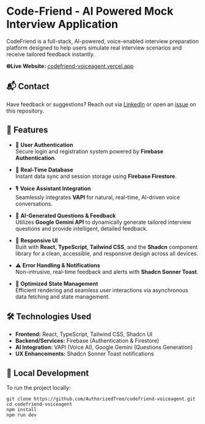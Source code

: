 # Code-Friend - AI Powered Mock Interview Application
CodeFriend is a full-stack, AI-powered, voice-enabled interview preparation platform designed to help users simulate real interview scenarios and receive tailored feedback instantly.

**🌐Live Website:** [codefriend-voiceagent.vercel.app](codefriend-voiceagent.vercel.app/sign-in)

## 📬 Contact
Have feedback or suggestions? Reach out via [LinkedIn](https://www.linkedin.com/in/kerry-xiao/) or open an [issue](https://github.com/AuthorizedTree/codefriend-voiceagent/issues) on this repository.

## 🚀 Features

- 🔐 **User Authentication**  
  Secure login and registration system powered by **Firebase Authentication**.

- 📡 **Real-Time Database**  
  Instant data sync and session storage using **Firebase Firestore**.

- 🎙️ **Voice Assistant Integration**  
  Seamlessly integrates **VAPI** for natural, real-time, AI-driven voice conversations.

- 🤖 **AI-Generated Questions & Feedback**  
  Utilizes **Google Gemini API** to dynamically generate tailored interview questions and provide intelligent, detailed feedback.

- 🎨 **Responsive UI**  
  Built with **React**, **TypeScript**, **Tailwind CSS**, and the **Shadcn** component library for a clean, accessible, and responsive design across all devices.

- ⚠️ **Error Handling & Notifications**  
  Non-intrusive, real-time feedback and alerts with **Shadcn Sonner Toast**.

- 🔄 **Optimized State Management**  
  Efficient rendering and seamless user interactions via asynchronous data fetching and state management.

## 🛠️ Technologies Used

- **Frontend:** React, TypeScript, Tailwind CSS, Shadcn UI
- **Backend/Services:** Firebase (Authentication & Firestore) 
- **AI Integration:** VAPI (Voice AI), Google Gemini (Questions Generation)
- **UX Enhancements:** Shadcn Sonner Toast notifications

## 🚧 Local Development

To run the project locally:

```
git clone https://github.com/AuthorizedTree/codefriend-voiceagent.git
cd codefriend-voiceagent
npm install
npm run dev
```